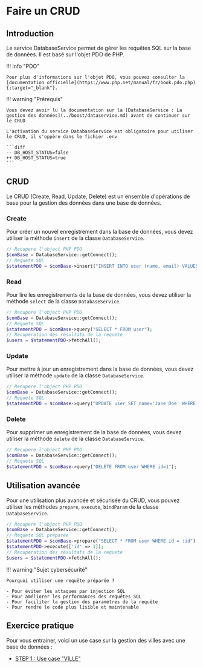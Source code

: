 # Faire un CRUD

## Introduction

Le service DatabaseService permet de gérer les requêtes SQL sur la base de données.
Il est basé sur l'objet PDO de PHP.

!!! info "PDO"

    Pour plus d'informations sur l'objet PDO, vous pouvez consulter la [documentation officielle](https://www.php.net/manual/fr/book.pdo.php){:target="_blank"}.

!!! warning "Prérequis"

    Vous devez avoir lu la documentation sur la [DatabaseService : La gestion des données](../boost/dataservice.md) avant de continuer sur le CRUD

    L'activation du service DatabaseService est obligatoire pour utiliser le CRUD, il s'oppère dans le fichier .env

    ```diff
    -- DB_HOST_STATUS=false
    ++ DB_HOST_STATUS=true
    ```

## CRUD

Le CRUD (Create, Read, Update, Delete) est un ensemble d'opérations de base pour la gestion des données dans une base de données.

### Create

Pour créer un nouvel enregistrement dans la base de données, vous devez utiliser la méthode `insert` de la classe `DatabaseService`.

```php
// Recupere l'object PHP PDO
$comBase = DatabaseService::getConnect();
// Requete SQL
$statementPDO = $comBase->insert("INSERT INTO user (name, email) VALUES ('John Doe', 'ben@toto.fr')");
```

### Read

Pour lire les enregistrements de la base de données, vous devez utiliser la méthode `select` de la classe `DatabaseService`.

```php
// Recupere l'object PHP PDO
$comBase = DatabaseService::getConnect();
// Requete SQL
$statementPDO = $comBase->query("SELECT * FROM user");
// Recuperation des résultats de la requete
$users = $statementPDO->fetchAll();
```

### Update

Pour mettre à jour un enregistrement dans la base de données, vous devez utiliser la méthode `update` de la classe `DatabaseService`.

```php
// Recupere l'object PHP PDO
$comBase = DatabaseService::getConnect();
// Requete SQL
$statementPDO = $comBase->query("UPDATE user SET name='Jane Doe' WHERE id=1");
```

### Delete

Pour supprimer un enregistrement de la base de données, vous devez utiliser la méthode `delete` de la classe `DatabaseService`.

```php
// Recupere l'object PHP PDO
$comBase = DatabaseService::getConnect();
// Requete SQL
$statementPDO = $comBase->query("DELETE FROM user WHERE id=1");
```

## Utilisation avancée

Pour une utilisation plus avancée et sécurisée du CRUD, vous pouvez utiliser les méthodes `prepare`, `execute`, `bindParam` de la classe `DatabaseService`.

```php
// Recupere l'object PHP PDO
$comBase = DatabaseService::getConnect();
// Requete SQL préparée
$statementPDO = $comBase->prepare("SELECT * FROM user WHERE id = :id");
$statementPDO->execute(['id' => 1]);
// Recuperation des résultats de la requete
$users = $statementPDO->fetchAll();
```

!!! warning "Sujet cybersécurité"

    Pourquoi utiliser une requête préparée ?

    - Pour éviter les attaques par injection SQL
    - Pour améliorer les performances des requêtes SQL
    - Pour faciliter la gestion des paramètres de la requête
    - Pour rendre le code plus lisible et maintenable

## Exercice pratique

Pour vous entrainer, voici un use case sur la gestion des villes avec une base de données :

- [STEP 1 : Use case "VILLE"](use-case-ville.md)